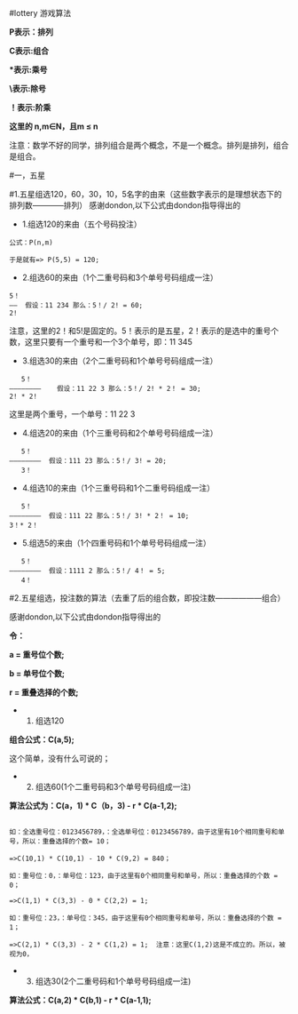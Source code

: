 #lottery 游戏算法

**P表示：排列**

**C表示:组合**

**\*表示:乘号**

**\\表示:除号**

**！表示:阶乘**

**这里的 n,m∈N，且m ≤ n**


注意：数学不好的同学，排列组合是两个概念，不是一个概念。排列是排列，组合是组合。


#一，五星

#1.五星组选120，60，30，10，5名字的由来（这些数字表示的是理想状态下的排列数————排列）
感谢dondon,以下公式由dondon指导得出的
* 1.组选120的来由（五个号码投注）
```
公式：P(n,m)

于是就有=> P(5,5) = 120;

```
* 2.组选60的来由（1个二重号码和3个单号号码组成一注）
```
5！
——  假设：11 234 那么：5！/ 2! = 60;
2!
```
注意，这里的2！和5!是固定的。5！表示的是五星，2！表示的是选中的重号个数，这里只要有一个重号和一个3个单号，即：11 345

* 3.组选30的来由（2个二重号码和1个单号号码组成一注）
```
   5！
————————    假设：11 22 3 那么：5！/ 2! * 2！ = 30;
2! * 2! 
```
这里是两个重号，一个单号：11 22 3 

* 4.组选20的来由（1个三重号码和2个单号号码组成一注）
```
   5！
————————  假设：111 23 那么：5！/ 3! = 20;
   3！
```

* 4.组选10的来由（1个三重号码和1个二重号码组成一注）
```
   5！
————————  假设：111 22 那么：5！/ 3! * 2！ = 10;
3！* 2！
```
* 5.组选5的来由（1个四重号码和1个单号号码组成一注）
```
   5！
————————  假设：1111 2 那么：5！/ 4！ = 5;
   4！
```




#2.五星组选，投注数的算法（去重了后的组合数，即投注数——————组合）

感谢dondon,以下公式由dondon指导得出的

**令：**

**a = 重号位个数;**

**b = 单号位个数;**

**r = 重叠选择的个数;**


* 1. 组选120

**组合公式：C(a,5);**

这个简单，没有什么可说的；


* 2. 组选60(1个二重号码和3个单号号码组成一注)


**算法公式为：C(a，1) * C（b，3) - r * C(a-1,2);**
```

如：全选重号位：0123456789，：全选单号位：0123456789，由于这里有10个相同重号和单号，所以：重叠选择的个数= 10；

=>C(10,1) * C(10,1) - 10 * C(9,2) = 840；

如：重号位：0，：单号位：123，由于这里有0个相同重号和单号，所以：重叠选择的个数 = 0；

=>C(1,1) * C(3,3) - 0 * C(2,2) = 1;

如：重号位：23，：单号位：345，由于这里有0个相同重号和单号，所以：重叠选择的个数 = 1；

=>C(2,1) * C(3,3) - 2 * C(1,2) = 1;  注意：这里C(1,2)这是不成立的。所以，被视为0，

```


* 3. 组选30(2个二重号码和1个单号号码组成一注)

**算法公式：C(a,2) * C(b,1) - r * C(a-1,1);**
```


```










